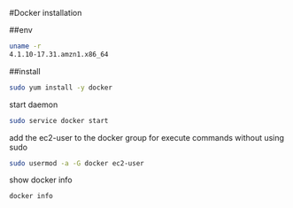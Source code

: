 #Docker installation

##env
```bash
uname -r
4.1.10-17.31.amzn1.x86_64
```

##install
```bash
sudo yum install -y docker
```

start daemon
```bash
sudo service docker start
```
add the ec2-user to the docker group for execute commands without using sudo 
```bash
sudo usermod -a -G docker ec2-user
```
show docker info
```bash
docker info
```
